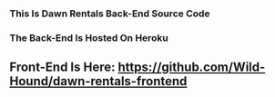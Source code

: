 ### This Is Dawn Rentals Back-End Source Code

### The Back-End Is Hosted On Heroku

## Front-End Is Here: https://github.com/Wild-Hound/dawn-rentals-frontend

